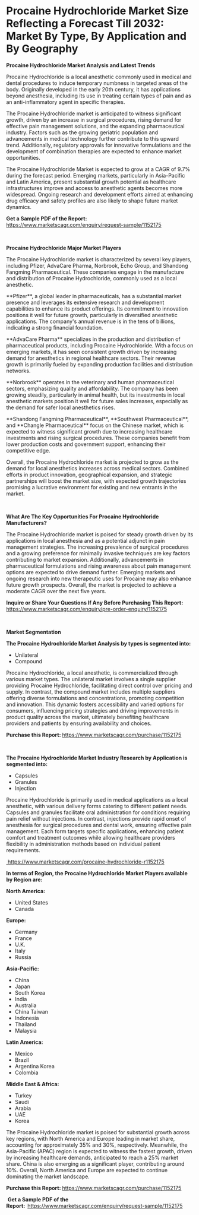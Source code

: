 <p><h1>Procaine Hydrochloride Market Size Reflecting a Forecast Till 2032: Market By Type, By Application and By Geography</h1></p><p><strong>Procaine Hydrochloride Market Analysis and Latest Trends</strong></p>
<p><p>Procaine Hydrochloride is a local anesthetic commonly used in medical and dental procedures to induce temporary numbness in targeted areas of the body. Originally developed in the early 20th century, it has applications beyond anesthesia, including its use in treating certain types of pain and as an anti-inflammatory agent in specific therapies.</p><p>The Procaine Hydrochloride market is anticipated to witness significant growth, driven by an increase in surgical procedures, rising demand for effective pain management solutions, and the expanding pharmaceutical industry. Factors such as the growing geriatric population and advancements in medical technology further contribute to this upward trend. Additionally, regulatory approvals for innovative formulations and the development of combination therapies are expected to enhance market opportunities.</p><p>The Procaine Hydrochloride Market is expected to grow at a CAGR of 9.7% during the forecast period. Emerging markets, particularly in Asia-Pacific and Latin America, present substantial growth potential as healthcare infrastructures improve and access to anesthetic agents becomes more widespread. Ongoing research and development efforts aimed at enhancing drug efficacy and safety profiles are also likely to shape future market dynamics.</p></p>
<p><strong>Get a Sample PDF of the Report:&nbsp;</strong> <a href="https://www.marketscagr.com/enquiry/request-sample/1152175?utm_campaign=3047&utm_medium=2&utm_source=Github&utm_content=ia&utm_term=19042025&utm_id=procaine-hydrochloride">https://www.marketscagr.com/enquiry/request-sample/1152175</a></p>
<p>&nbsp;</p>
<p><strong>Procaine Hydrochloride Major Market Players</strong></p>
<p><p>The Procaine Hydrochloride market is characterized by several key players, including Pfizer, AdvaCare Pharma, Norbrook, Echo Group, and Shandong Fangming Pharmaceutical. These companies engage in the manufacture and distribution of Procaine Hydrochloride, commonly used as a local anesthetic.</p><p>**Pfizer**, a global leader in pharmaceuticals, has a substantial market presence and leverages its extensive research and development capabilities to enhance its product offerings. Its commitment to innovation positions it well for future growth, particularly in diversified anesthetic applications. The company's annual revenue is in the tens of billions, indicating a strong financial foundation.</p><p>**AdvaCare Pharma** specializes in the production and distribution of pharmaceutical products, including Procaine Hydrochloride. With a focus on emerging markets, it has seen consistent growth driven by increasing demand for anesthetics in regional healthcare sectors. Their revenue growth is primarily fueled by expanding production facilities and distribution networks.</p><p>**Norbrook** operates in the veterinary and human pharmaceutical sectors, emphasizing quality and affordability. The company has been growing steadily, particularly in animal health, but its investments in local anesthetic markets position it well for future sales increases, especially as the demand for safer local anesthetics rises.</p><p>**Shandong Fangming Pharmaceutical**, **Southwest Pharmaceutical**, and **Changle Pharmaceutical** focus on the Chinese market, which is expected to witness significant growth due to increasing healthcare investments and rising surgical procedures. These companies benefit from lower production costs and government support, enhancing their competitive edge.</p><p>Overall, the Procaine Hydrochloride market is projected to grow as the demand for local anesthetics increases across medical sectors. Combined efforts in product innovation, geographical expansion, and strategic partnerships will boost the market size, with expected growth trajectories promising a lucrative environment for existing and new entrants in the market.</p></p>
<p>&nbsp;</p>
<p><strong>What Are The Key Opportunities For Procaine Hydrochloride Manufacturers?</strong></p>
<p><p>The Procaine Hydrochloride market is poised for steady growth driven by its applications in local anesthesia and as a potential adjunct in pain management strategies. The increasing prevalence of surgical procedures and a growing preference for minimally invasive techniques are key factors contributing to market expansion. Additionally, advancements in pharmaceutical formulations and rising awareness about pain management options are expected to drive demand further. Emerging markets and ongoing research into new therapeutic uses for Procaine may also enhance future growth prospects. Overall, the market is projected to achieve a moderate CAGR over the next five years.</p></p>
<p><strong>Inquire or Share Your Questions If Any Before Purchasing This Report:</strong> <a href="https://www.marketscagr.com/enquiry/pre-order-enquiry/1152175?utm_campaign=3047&utm_medium=2&utm_source=Github&utm_content=ia&utm_term=19042025&utm_id=procaine-hydrochloride">https://www.marketscagr.com/enquiry/pre-order-enquiry/1152175</a></p>
<p>&nbsp;</p>
<p><strong>Market Segmentation</strong></p>
<p><strong>The Procaine Hydrochloride Market Analysis by types is segmented into:</strong></p>
<p><ul><li>Unilateral</li><li>Compound</li></ul></p>
<p><p>Procaine Hydrochloride, a local anesthetic, is commercialized through various market types. The unilateral market involves a single supplier providing Procaine Hydrochloride, facilitating direct control over pricing and supply. In contrast, the compound market includes multiple suppliers offering diverse formulations and concentrations, promoting competition and innovation. This dynamic fosters accessibility and varied options for consumers, influencing pricing strategies and driving improvements in product quality across the market, ultimately benefiting healthcare providers and patients by ensuring availability and choices.</p></p>
<p><strong>Purchase this Report:&nbsp;</strong><a href="https://www.marketscagr.com/purchase/1152175?utm_campaign=3047&utm_medium=2&utm_source=Github&utm_content=ia&utm_term=19042025&utm_id=procaine-hydrochloride">https://www.marketscagr.com/purchase/1152175</a></p>
<p>&nbsp;</p>
<p><strong>The Procaine Hydrochloride Market Industry Research by Application is segmented into:</strong></p>
<p><ul><li>Capsules</li><li>Granules</li><li>Injection</li></ul></p>
<p><p>Procaine Hydrochloride is primarily used in medical applications as a local anesthetic, with various delivery forms catering to different patient needs. Capsules and granules facilitate oral administration for conditions requiring pain relief without injections. In contrast, injections provide rapid onset of anesthesia for surgical procedures and dental work, ensuring effective pain management. Each form targets specific applications, enhancing patient comfort and treatment outcomes while allowing healthcare providers flexibility in administration methods based on individual patient requirements.</p></p>
<p><a href="https://www.marketscagr.com/procaine-hydrochloride-r1152175?utm_campaign=3047&utm_medium=2&utm_source=Github&utm_content=ia&utm_term=19042025&utm_id=procaine-hydrochloride">&nbsp;https://www.marketscagr.com/procaine-hydrochloride-r1152175</a></p>
<p><strong>In terms of Region, the Procaine Hydrochloride Market Players available by Region are:</strong></p>
<p>
    <p> <strong> North America: </strong>
        <ul>
            <li>United States</li>
            <li>Canada</li>
        </ul>
        </p> 
    <p> <strong> Europe: </strong>
        <ul>
            <li>Germany</li>
            <li>France</li>
            <li>U.K.</li>
            <li>Italy</li>
            <li>Russia</li>
        </ul>
        </p> 
    <p> <strong> Asia-Pacific: </strong>
        <ul>
            <li>China</li>
            <li>Japan</li>
            <li>South Korea</li>
            <li>India</li>
            <li>Australia</li>
            <li>China Taiwan</li>
            <li>Indonesia</li>
            <li>Thailand</li>
            <li>Malaysia</li>
        </ul>
        </p> 
    <p> <strong> Latin America: </strong>
        <ul>
            <li>Mexico</li>
            <li>Brazil</li>
            <li>Argentina Korea</li>
            <li>Colombia</li>
        </ul>
        </p> 
    <p> <strong> Middle East & Africa: </strong>
        <ul>
            <li>Turkey</li>
            <li>Saudi</li>
            <li>Arabia</li>
            <li>UAE</li>
            <li>Korea</li>
        </ul>
    </p>
    </p>
<p><p>The Procaine Hydrochloride market is poised for substantial growth across key regions, with North America and Europe leading in market share, accounting for approximately 35% and 30%, respectively. Meanwhile, the Asia-Pacific (APAC) region is expected to witness the fastest growth, driven by increasing healthcare demands, anticipated to reach a 25% market share. China is also emerging as a significant player, contributing around 10%. Overall, North America and Europe are expected to continue dominating the market landscape.</p></p>
<p><strong>Purchase this Report: </strong><a href="https://www.marketscagr.com/purchase/1152175?utm_campaign=3047&utm_medium=2&utm_source=Github&utm_content=ia&utm_term=19042025&utm_id=procaine-hydrochloride">https://www.marketscagr.com/purchase/1152175</a></p>
<p>&nbsp;<strong>Get a Sample PDF of the Report:&nbsp;&nbsp;</strong><a href="https://www.marketscagr.com/enquiry/request-sample/1152175?utm_campaign=3047&utm_medium=2&utm_source=Github&utm_content=ia&utm_term=19042025&utm_id=procaine-hydrochloride">https://www.marketscagr.com/enquiry/request-sample/1152175</a></p>
<p><strong></strong></p>
<p><p></p><p></p><p></p></p>